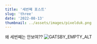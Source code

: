 ```yaml
---
title: '세번째 포스트'
slug: 'three'
date: '2022-08-13'
thumbnail: ../assets/images/pixelduk.png
---
```


왜 세번째는 안보여??
![GATSBY_EMPTY_ALT](./macbook.png)
